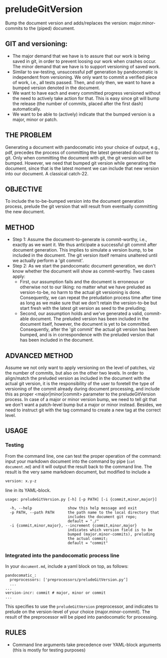 # preludeGitVersion

Bump the document version and adds/replaces the version: major.minor-commits to the (piped) document.

## GIT and versioning:
* The major demand that we have is to assure that our work is being saved in git, in order to prevent loosing our work when crashes occur. The minor demand that we have is to support versioning of saved work.
* Similar to sw-testing, unsuccessful pdf generation by pandocomatic is independent from versioning. We only want to commit a verified piece of work, i.e., all tests passed. Then, and only then, we want to have a bumped version denoted in the document. 
* We want to have each and every committed progress versioned without the need to actively take action for that. This is easy since git will bump the release (the number of commits, placed after the first dash) automatically. 
* We want to be able to (actively) indicate that the bumped version is a major, minor or patch.

## THE PROBLEM
Generating a document with pandocomatic into your choice of output, e.g., pdf, precedes the process of committing the latest generated document to git. Only when committing the document with git, the git version will be bumped. However, we need that bumped git version while generating the document, since that is the latest moment we can include that new version into our document. A classical catch-22. 

## OBJECTIVE
To include the to-be-bumped version into the document generation process, prelude the git version that will result from eventually committing the new document.

## METHOD 
* Step 1: Assume the document-to-generate is commit-worthy, i.e., exactly as we want it. We thus anticipate a successful git commit after document generation. This implies to simulate a version bump, to be included in the document. The git version itself remains unaltered until we actually perform a 'git commit'.
* Step 2: As we start the pandocomatic document generation, we don't know whether the document will show as commit-worthy. Two cases apply: 
    * First, our assumption fails and the document is erroneous or otherwise not to our liking: no matter what we have preluded as version-to-be, no harm to the actual git versioning is done. Consequently, we can repeat the preludation process time after time as long as we make sure that we don't retain the version-to-be but start fresh with the latest git version as seed to the preluding; 
    * Second, our assumption holds and we've generated a valid, commit-able document. The preluded version has been included in the document itself, however, the document is yet to be committed. Consequently, after the 'git commit' the actual git version has been bumped, and is in correspondence with the preluded version that has been included in the document. 
    
## ADVANCED METHOD
Assume we not only want to apply versioning on the level of patches, viz the number of commits, but also on the other two levels. In order to align/match the preluded version as included in the document with the actual git version, it is the responsibility of the user to foretell the type of versioning of the commit already during document processing, and include this as proper <major|minor|commit> parameter to the preludeGitVersion process. In case of a major or minor version bump, we need to tell git that we don't want a patch-level bump but a major or minor instead. Besides, we need to instruct git with the tag command to create a new tag at the correct level. 

## USAGE
### Testing

From the command line, one can test the proper operation of the command: input your markdown document into the command by pipe  (```cat document.md```) and it will output the result back to the command line. The result is the very same markdown document, but modified to include a

    version: x.y-z 

line in its YAML-block.

```
usage: preludeGitVersion.py [-h] [-p PATH] [-i {commit,minor,major}]

  -h, --help                show this help message and exit
  -p PATH, --path PATH      the path name to the local directory that 
                            includes the document git repo; 
                            default = "./"
  -i {commit,minor,major}, --increment {commit,minor,major}
                            indicates which version field is to be
                            bumped (major.minor-commits), preluding 
                            the actual commit; 
                            default = "commit"
```

### Integrated into the pandocomatic process line
In your ```document.md```, include a yaml block on top, as follows:
```
pandocomatic_:
  preprocessors: ['preprocessors/preludeGitVersion.py’]  
  ... 
...
version-incr: commit # major, minor or commit
...
```
This specifies to use the ```preludeGitVersion``` preprocessor, and indicates to prelude on the version-level of your choice (major.minor-commit). The result of the preprocessor will be piped into pandocomatic for processing.

## RULES
* Command line arguments take precedence over YAML-block arguments (this is mostly for testing purposes)